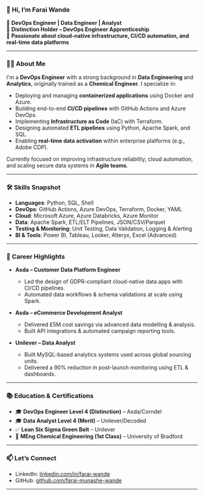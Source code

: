 ### 👋 Hi, I’m Farai Wande

🚀 **DevOps Engineer | Data Engineer | Analyst**  
🎯 **Distinction Holder – DevOps Engineer Apprenticeship**  
🔧 **Passionate about cloud-native infrastructure, CI/CD automation, and real-time data platforms**

---

### 👨‍💻 About Me

I'm a **DevOps Engineer** with a strong background in **Data Engineering** and **Analytics**, originally trained as a **Chemical Engineer**. I specialize in:

- Deploying and managing **containerized applications** using Docker and Azure.
- Building end-to-end **CI/CD pipelines** with GitHub Actions and Azure DevOps.
- Implementing **Infrastructure as Code** (IaC) with Terraform.
- Designing automated **ETL pipelines** using Python, Apache Spark, and SQL.
- Enabling **real-time data activation** within enterprise platforms (e.g., Adobe CDP).

Currently focused on improving infrastructure reliability, cloud automation, and scaling secure data systems in **Agile teams**.

---

### 🛠️ Skills Snapshot

- **Languages**: Python, SQL, Shell
- **DevOps**: GitHub Actions, Azure DevOps, Terraform, Docker, YAML
- **Cloud**: Microsoft Azure, Azure Databricks, Azure Monitor
- **Data**: Apache Spark, ETL/ELT Pipelines, JSON/CSV/Parquet
- **Testing & Monitoring**: Unit Testing, Data Validation, Logging & Alerting
- **BI & Tools**: Power BI, Tableau, Looker, Alteryx, Excel (Advanced)

---

### 💼 Career Highlights

- **Asda – Customer Data Platform Engineer**
  - Led the design of GDPR-compliant cloud-native data apps with CI/CD pipelines.
  - Automated data workflows & schema validations at scale using Spark.

- **Asda – eCommerce Development Analyst**
  - Delivered £5M cost savings via advanced data modelling & analysis.
  - Built API integrations & automated campaign reporting tools.

- **Unilever – Data Analyst**
  - Built MySQL-based analytics systems used across global sourcing units.
  - Delivered a 90% reduction in post-launch monitoring using ETL & dashboards.

---

### 📚 Education & Certifications

- 🎓 **DevOps Engineer Level 4 (Distinction)** – Asda/Corndel  
- 🎓 **Data Analyst Level 4 (Merit)** – Unilever/Decoded  
- ✅ **Lean Six Sigma Green Belt** – Unilever  
- 🧪 **MEng Chemical Engineering (1st Class)** – University of Bradford

---

### 📫 Let’s Connect

- LinkedIn: [linkedin.com/in/farai-wande](https://linkedin.com/in/farai-wande)  
- GitHub: [github.com/farai-munashe-wande](https://github.com/farai-munashe-wande)

---

<!---
farai-munashe-wande/farai-munashe-wande is a ✨ special ✨ repository because its `README.md` (this file) appears on your GitHub profile.
You can click the Preview link to take a look at your changes.
--->
